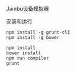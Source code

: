 Jambu设备模拟器

安装和运行

    npm install -g grunt-cli
    npm install -g bower

    npm install
    bower install
    npm run compiler
    grunt
